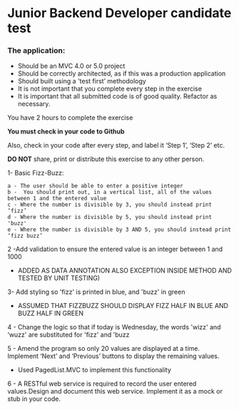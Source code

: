 # Junior Backend Developer candidate test

### The application:
* Should be an MVC 4.0 or 5.0 project
* Should be correctly architected, as if this was a production application
* Should built using a 'test first’ methodology
* It is not important that you complete every step in the exercise
* It is important that all submitted code is of good quality. Refactor as necessary.
 
You have 2 hours to complete the exercise
 
**You must check in your code to Github**
 
Also, check in your code after every step, and label it ‘Step 1’, ‘Step 2’ etc.
 
**DO NOT** share, print or distribute this exercise to any other person.

1- Basic Fizz-Buzz:

	a - The user should be able to enter a positive integer
	b -  You should print out, in a vertical list, all of the values between 1 and the entered value
	c - Where the number is divisible by 3, you should instead print ‘fizz’
	d - Where the number is divisible by 5, you should instead print 'buzz'
	e - Where the number is divisible by 3 AND 5, you should instead print ‘fizz buzz’

2 -Add validation to ensure the entered value is an integer between 1 and 1000 

* ADDED AS DATA ANNOTATION ALSO EXCEPTION INSIDE METHOD AND TESTED BY UNIT TESTING)

3- Add styling so 'fizz' is printed in blue, and 'buzz' in green

* ASSUMED THAT FIZZBUZZ SHOULD DISPLAY FIZZ HALF IN BLUE AND BUZZ HALF IN GREEN

4 - Change the logic so that if today is Wednesday, the words 'wizz' and ‘wuzz' are substituted for 'fizz' and 'buzz 


5 - Amend the program so only 20 values are displayed at a time. Implement ‘Next’ and ‘Previous’ buttons to display the remaining values.

* Used PagedList.MVC to implement this functionality

6 - A RESTful web service is required  to record the user entered values.Design and document this web service. Implement it as a mock or stub in your code. 
